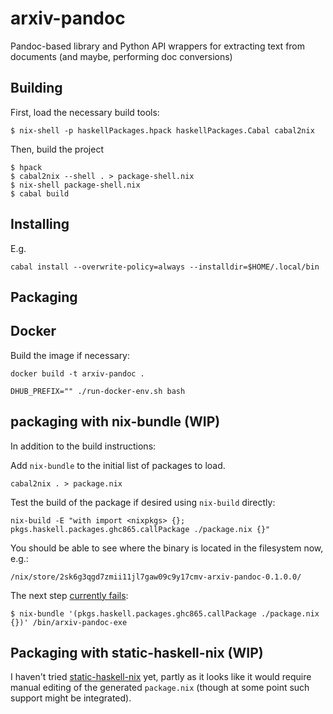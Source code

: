 # arxiv-pandoc
Pandoc-based library and Python API wrappers for extracting text from documents (and maybe, performing doc conversions)

## Building

First, load the necessary build tools:

```
$ nix-shell -p haskellPackages.hpack haskellPackages.Cabal cabal2nix
```

Then, build the project

```
$ hpack
$ cabal2nix --shell . > package-shell.nix
$ nix-shell package-shell.nix
$ cabal build
```

## Installing

E.g.

```
cabal install --overwrite-policy=always --installdir=$HOME/.local/bin
```

## Packaging

## Docker

Build the image if necessary:

```
docker build -t arxiv-pandoc .
```

```
DHUB_PREFIX="" ./run-docker-env.sh bash
```

## packaging with nix-bundle (WIP)

In addition to the build instructions:

Add `nix-bundle` to the initial list of packages to load.

```
cabal2nix . > package.nix
```

Test the build of the package if desired using `nix-build` directly:

```
nix-build -E "with import <nixpkgs> {}; pkgs.haskell.packages.ghc865.callPackage ./package.nix {}"
```

You should be able to see where the binary is located in the filesystem
now, e.g.:

```
/nix/store/2sk6g3qgd7zmii11jl7gaw09c9y17cmv-arxiv-pandoc-0.1.0.0/
```

The next step [currently fails](https://github.com/matthewbauer/nix-bundle/issues/55 ):

```
$ nix-bundle '(pkgs.haskell.packages.ghc865.callPackage ./package.nix {})' /bin/arxiv-pandoc-exe
```

## Packaging with static-haskell-nix (WIP)

I haven't tried [static-haskell-nix](https://github.com/nh2/static-haskell-nix) yet, partly as it looks like it
would require manual editing of the generated `package.nix` (though
at some point such support might be integrated).
